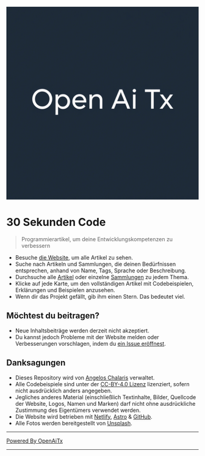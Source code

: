 [![Logo](/logo.png)](https://30secondsofcode.org/js/p/1)

# 30 Sekunden Code

> Programmierartikel, um deine Entwicklungskompetenzen zu verbessern

* Besuche [die Website](https://30secondsofcode.org), um alle Artikel zu sehen.
* Suche nach Artikeln und Sammlungen, die deinen Bedürfnissen entsprechen, anhand von Name, Tags, Sprache oder Beschreibung.
* Durchsuche alle [Artikel](https://30secondsofcode.org/snippets/p/1) oder einzelne [Sammlungen](https://30secondsofcode.org/collections/p/1) zu jedem Thema.
* Klicke auf jede Karte, um den vollständigen Artikel mit Codebeispielen, Erklärungen und Beispielen anzusehen.
* Wenn dir das Projekt gefällt, gib ihm einen Stern. Das bedeutet viel.

## Möchtest du beitragen?

* Neue Inhaltsbeiträge werden derzeit nicht akzeptiert.
* Du kannst jedoch Probleme mit der Website melden oder Verbesserungen vorschlagen, indem du [ein Issue eröffnest](https://github.com/Chalarangelo/30-seconds-of-code/issues/new).

## Danksagungen

* Dieses Repository wird von [Angelos Chalaris](https://github.com/Chalarangelo) verwaltet.
* Alle Codebeispiele sind unter der [CC-BY-4.0 Lizenz](https://creativecommons.org/licenses/by/4.0/) lizenziert, sofern nicht ausdrücklich anders angegeben.
* Jegliches anderes Material (einschließlich Textinhalte, Bilder, Quellcode der Website, Logos, Namen und Marken) darf nicht ohne ausdrückliche Zustimmung des Eigentümers verwendet werden.
* Die Website wird betrieben mit [Netlify](https://www.netlify.com/), [Astro](https://astro.build/) & [GitHub](https://github.com/).
* Alle Fotos werden bereitgestellt von [Unsplash](https://unsplash.com/collections/9387655/30-seconds-of-code-images).


---


[Powered By OpenAiTx](https://github.com/OpenAiTx/OpenAiTx)


---